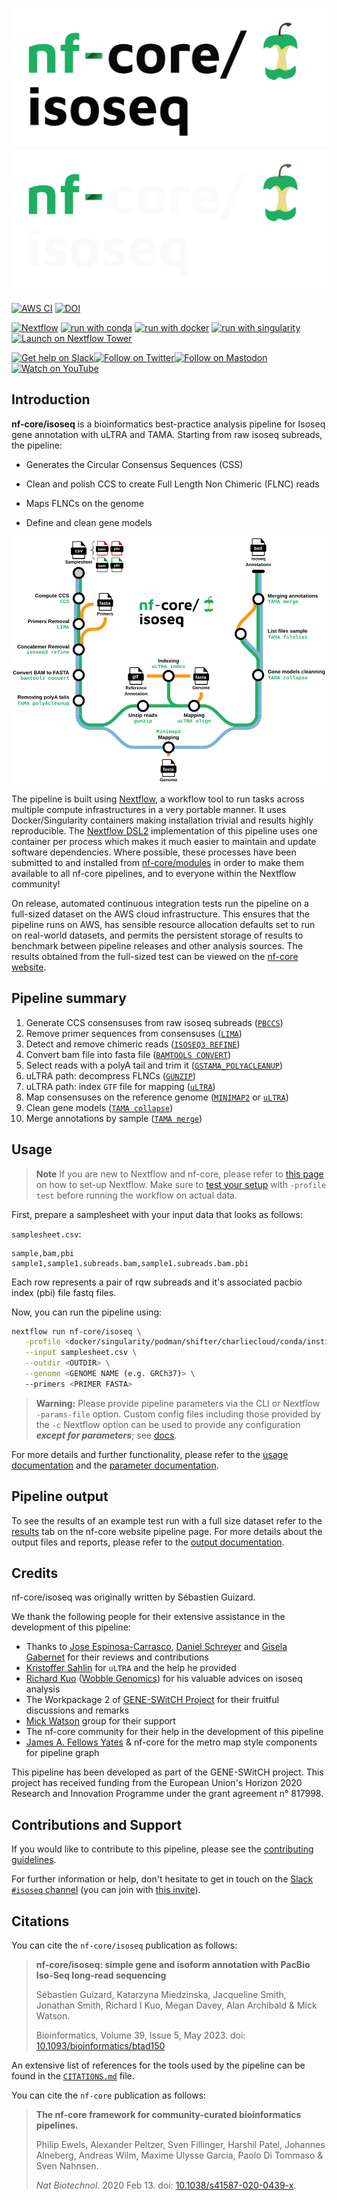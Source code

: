 # ![nf-core/isoseq](docs/images/nf-core-isoseq_logo_light.png#gh-light-mode-only) ![nf-core/isoseq](docs/images/nf-core-isoseq_logo_dark.png#gh-dark-mode-only)

[![AWS CI](https://img.shields.io/badge/CI%20tests-full%20size-FF9900?labelColor=000000&logo=Amazon%20AWS)](https://nf-co.re/isoseq/results)
[![DOI](https://zenodo.org/badge/499464196.svg)](https://zenodo.org/badge/latestdoi/499464196)

[![Nextflow](https://img.shields.io/badge/nextflow%20DSL2-%E2%89%A523.04.0-23aa62.svg)](https://www.nextflow.io/)
[![run with conda](http://img.shields.io/badge/run%20with-conda-3EB049?labelColor=000000&logo=anaconda)](https://docs.conda.io/en/latest/)
[![run with docker](https://img.shields.io/badge/run%20with-docker-0db7ed?labelColor=000000&logo=docker)](https://www.docker.com/)
[![run with singularity](https://img.shields.io/badge/run%20with-singularity-1d355c.svg?labelColor=000000)](https://sylabs.io/docs/)
[![Launch on Nextflow Tower](https://img.shields.io/badge/Launch%20%F0%9F%9A%80-Nextflow%20Tower-%234256e7)](https://tower.nf/launch?pipeline=https://github.com/nf-core/isoseq)

[![Get help on Slack](http://img.shields.io/badge/slack-nf--core%20%23isoseq-4A154B?labelColor=000000&logo=slack)](https://nfcore.slack.com/channels/isoseq)[![Follow on Twitter](http://img.shields.io/badge/twitter-%40nf__core-1DA1F2?labelColor=000000&logo=twitter)](https://twitter.com/nf_core)[![Follow on Mastodon](https://img.shields.io/badge/mastodon-nf__core-6364ff?labelColor=FFFFFF&logo=mastodon)](https://mstdn.science/@nf_core)[![Watch on YouTube](http://img.shields.io/badge/youtube-nf--core-FF0000?labelColor=000000&logo=youtube)](https://www.youtube.com/c/nf-core)

## Introduction

**nf-core/isoseq** is a bioinformatics best-practice analysis pipeline for Isoseq gene annotation with uLTRA and TAMA. Starting from raw isoseq subreads, the pipeline:

- Generates the Circular Consensus Sequences (CSS)

- Clean and polish CCS to create Full Length Non Chimeric (FLNC) reads

- Maps FLNCs on the genome

- Define and clean gene models

![isoseq_pipeline_graph](docs/images/Isoseq_pipeline_metro.png)

The pipeline is built using [Nextflow](https://www.nextflow.io), a workflow tool to run tasks across multiple compute infrastructures in a very portable manner. It uses Docker/Singularity containers making installation trivial and results highly reproducible. The [Nextflow DSL2](https://www.nextflow.io/docs/latest/dsl2.html) implementation of this pipeline uses one container per process which makes it much easier to maintain and update software dependencies. Where possible, these processes have been submitted to and installed from [nf-core/modules](https://github.com/nf-core/modules) in order to make them available to all nf-core pipelines, and to everyone within the Nextflow community!

On release, automated continuous integration tests run the pipeline on a full-sized dataset on the AWS cloud infrastructure. This ensures that the pipeline runs on AWS, has sensible resource allocation defaults set to run on real-world datasets, and permits the persistent storage of results to benchmark between pipeline releases and other analysis sources. The results obtained from the full-sized test can be viewed on the [nf-core website](https://nf-co.re/isoseq/results).

## Pipeline summary

1. Generate CCS consensuses from raw isoseq subreads ([`PBCCS`](https://github.com/PacificBiosciences/ccs))
2. Remove primer sequences from consensuses ([`LIMA`](https://github.com/pacificbiosciences/barcoding/))
3. Detect and remove chimeric reads ([`ISOSEQ3 REFINE`](https://github.com/PacificBiosciences/IsoSeq))
4. Convert bam file into fasta file ([`BAMTOOLS CONVERT`](https://github.com/pezmaster31/bamtools))
5. Select reads with a polyA tail and trim it ([`GSTAMA_POLYACLEANUP`](https://github.com/GenomeRIK/tama))
6. uLTRA path: decompress FLNCs ([`GUNZIP`](https://www.gnu.org/software/gzip/))
7. uLTRA path: index `GTF` file for mapping ([`uLTRA`](https://github.com/ksahlin/ultra))
8. Map consensuses on the reference genome ([`MINIMAP2`](https://github.com/lh3/minimap2) or [`uLTRA`](https://github.com/ksahlin/ultra))
9. Clean gene models ([`TAMA collapse`](https://github.com/GenomeRIK/tama))
10. Merge annotations by sample ([`TAMA merge`](https://github.com/GenomeRIK/tama))

## Usage

> **Note**
> If you are new to Nextflow and nf-core, please refer to [this page](https://nf-co.re/docs/usage/installation) on how
> to set-up Nextflow. Make sure to [test your setup](https://nf-co.re/docs/usage/introduction#how-to-run-a-pipeline)
> with `-profile test` before running the workflow on actual data.

First, prepare a samplesheet with your input data that looks as follows:

`samplesheet.csv`:

```csv
sample,bam,pbi
sample1,sample1.subreads.bam,sample1.subreads.bam.pbi
```

Each row represents a pair of rqw subreads and it's associated pacbio index (pbi) file fastq files.

Now, you can run the pipeline using:

```bash
nextflow run nf-core/isoseq \
   -profile <docker/singularity/podman/shifter/charliecloud/conda/institute> \
   --input samplesheet.csv \
   --outdir <OUTDIR> \
   --genome <GENOME NAME (e.g. GRCh37)> \
   --primers <PRIMER FASTA>
```

> **Warning:**
> Please provide pipeline parameters via the CLI or Nextflow `-params-file` option. Custom config files including those
> provided by the `-c` Nextflow option can be used to provide any configuration _**except for parameters**_;
> see [docs](https://nf-co.re/usage/configuration#custom-configuration-files).

For more details and further functionality, please refer to the [usage documentation](https://nf-co.re/isoseq/usage) and the [parameter documentation](https://nf-co.re/isoseq/parameters).

## Pipeline output

To see the results of an example test run with a full size dataset refer to the [results](https://nf-co.re/isoseq/results) tab on the nf-core website pipeline page.
For more details about the output files and reports, please refer to the
[output documentation](https://nf-co.re/isoseq/output).

## Credits

nf-core/isoseq was originally written by Sébastien Guizard.

We thank the following people for their extensive assistance in the development of this pipeline:

- Thanks to [Jose Espinosa-Carrasco](https://github.com/JoseEspinosa), [Daniel Schreyer](https://github.com/DSchreyer) and [Gisela Gabernet](https://github.com/ggabernet) for their reviews and contributions
- [Kristoffer Sahlin](https://github.com/ksahlin) for `uLTRA` and the help he provided
- [Richard Kuo](https://github.com/GenomeRIK) ([Wobble Genomics](https://www.wobblegenomics.com/)) for his valuable advices on isoseq analysis
- The Workpackage 2 of [GENE-SWitCH Project](https://www.gene-switch.eu/) for their fruitful discussions and remarks
- [Mick Watson](https://twitter.com/BioMickWatson) group for their support
- The nf-core community for their help in the development of this pipeline
- [James A. Fellows Yates](https://github.com/jfy133) & nf-core for the metro map style components for pipeline graph

This pipeline has been developed as part of the GENE-SWitCH project. This project has received funding from the European Union's Horizon 2020 Research and Innovation Programme under the grant agreement n° 817998.

## Contributions and Support

If you would like to contribute to this pipeline, please see the [contributing guidelines](.github/CONTRIBUTING.md).

For further information or help, don't hesitate to get in touch on the [Slack `#isoseq` channel](https://nfcore.slack.com/channels/isoseq) (you can join with [this invite](https://nf-co.re/join/slack)).

## Citations

You can cite the `nf-core/isoseq` publication as follows:

> **nf-core/isoseq: simple gene and isoform annotation with PacBio Iso-Seq long-read sequencing**
>
> Sébastien Guizard, Katarzyna Miedzinska, Jacqueline Smith, Jonathan Smith, Richard I Kuo, Megan Davey, Alan Archibald & Mick Watson.
>
> Bioinformatics, Volume 39, Issue 5, May 2023. doi: [10.1093/bioinformatics/btad150](https://doi.org/10.1093/bioinformatics/btad150)

An extensive list of references for the tools used by the pipeline can be found in the [`CITATIONS.md`](CITATIONS.md) file.

You can cite the `nf-core` publication as follows:

> **The nf-core framework for community-curated bioinformatics pipelines.**
>
> Philip Ewels, Alexander Peltzer, Sven Fillinger, Harshil Patel, Johannes Alneberg, Andreas Wilm, Maxime Ulysse Garcia, Paolo Di Tommaso & Sven Nahnsen.
>
> _Nat Biotechnol._ 2020 Feb 13. doi: [10.1038/s41587-020-0439-x](https://dx.doi.org/10.1038/s41587-020-0439-x).
